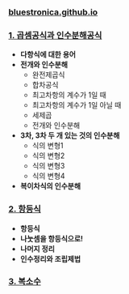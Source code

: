 ### [bluestronica.github.io](https://bluestronica.github.io/)

### [1. 곱셈공식과 인수분해공식](https://github.com/bluestronica/bluestronica.github.io/blob/main/Mathematics/multiplication_factorization.md)
- **다항식에 대한 용어**
- **전개와 인수분해**
  - 완전제곱식
  - 합차공식
  - 최고차항의 계수가 1일 때
  - 최고차항의 계수가 1일 아닐 때
  - 세제곱
  - 전개와 인수분해
- **3차, 3차 두 개 있는 것의 인수분해**
  - 식의 변형1
  - 식의 변형2
  - 식의 변형3
  - 식의 변형4
- **복이차식의 인수분해**

### [2. 항등식](https://github.com/bluestronica/bluestronica.github.io/blob/main/CPP/Discussion.md)
- **항등식**
- **나눗셈을 항등식으로!**
- **나머지 정리**
- **인수정리와 조립제법**

### [3. 복소수](https://github.com/bluestronica/bluestronica.github.io/blob/main/CPP/Discussion.md)
